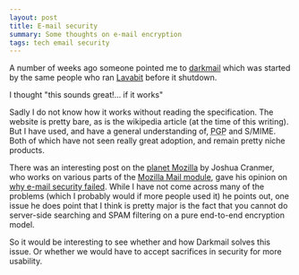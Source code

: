 ```yaml
---
layout: post
title: E-mail security
summary: Some thoughts on e-mail encryption
tags: tech email security
---
```


A number of weeks ago someone pointed me to [darkmail] which was started by the same people who ran [Lavabit] before it shutdown.

I thought "this sounds great!... if it works"

Sadly I do not know how it works without reading the specification. The website is pretty bare, as is the wikipedia article (at the time of this writing). But I have used, and have a general understanding of, <acronym title="Pretty Good Privacy">PGP</acronym> and S/MIME. Both of which have not seen really great adoption, and remain pretty niche products.

There was an interesting post on the [planet Mozilla] by Joshua Cranmer, who works on various parts of the [Mozilla Mail module], gave his opinion on [why e-mail security failed][post]. While I have not come across many of the problems (which I probably would if more people used it) he points out, one issue he does point that I think is pretty major is the fact that you cannot do server-side searching and SPAM filtering on a pure end-to-end encryption model.

So it would be interesting to see whether and how Darkmail solves this issue. Or whether we would have to accept sacrifices in security for more usability.

 [lavabit]: https://en.wikipedia.org/wiki/Lavabit
 [darkmail]: http://darkmail.info/
 [planet Mozilla]: http://planet.mozilla.org
 [Mozilla Mail module]: https://wiki.mozilla.org/Modules/MailNews_Core
 [post]: http://quetzalcoatal.blogspot.ca/2015/01/why-email-is-hard-part-8-why-email.html
